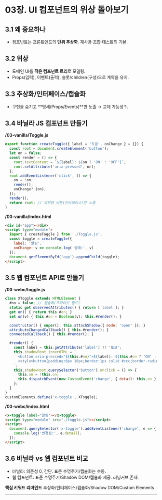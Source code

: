 
# 03장. UI 컴포넌트의 위상 돌아보기

## 3.1 왜 중요하나

* 컴포넌트는 프론트엔드의 **단위 추상화**. 재사용·조합·테스트의 기본.

## 3.2 위상

* 도메인 UI를 **작은 컴포넌트 트리**로 모델링.
* Props(입력), 이벤트(출력), 슬롯/children(구성)으로 계약을 유지.

## 3.3 추상화/인터페이스/캡슐화

* 구현을 숨기고 \*\*명세(Props/Events)\*\*만 노출 → 교체 가능성↑.

## 3.4 바닐라 JS 컴포넌트 만들기

**/03-vanilla/Toggle.js**

```js
export function createToggle({ label = '토글', onChange } = {}) {
  const root = document.createElement('button');
  let on = false;
  const render = () => {
    root.textContent = `${label}: ${on ? 'ON' : 'OFF'}`;
    root.setAttribute('aria-pressed', on);
  };
  root.addEventListener('click', () => {
    on = !on;
    render();
    onChange?.(on);
  });
  render();
  return root; // 외부엔 버튼(인터페이스)만 노출
}
```

**/03-vanilla/index.html**

```html
<div id="app"></div>
<script type="module">
  import { createToggle } from './Toggle.js';
  const toggle = createToggle({
    label: '알림',
    onChange: v => console.log('상태:', v)
  });
  document.getElementById('app').appendChild(toggle);
</script>
```

## 3.5 웹 컴포넌트 API로 만들기

**/03-webc/toggle.js**

```js
class XToggle extends HTMLElement {
  #on = false; // 캡슐화(프라이빗 필드)
  static get observedAttributes() { return ['label']; }
  get on() { return this.#on; }
  set on(v) { this.#on = Boolean(v); this.#render(); }

  constructor() { super(); this.attachShadow({ mode: 'open' }); }
  attributeChangedCallback() { this.#render(); }
  connectedCallback() { this.#render(); }

  #render() {
    const label = this.getAttribute('label') ?? '토글';
    this.shadowRoot.innerHTML = `
      <button aria-pressed="${this.#on}">${label}: ${this.#on ? 'ON' : 'OFF'}</button>
      <style>button{padding:6px 10px;border:1px solid #ccc;border-radius:6px}</style>
    `;
    this.shadowRoot.querySelector('button').onclick = () => {
      this.on = !this.on;
      this.dispatchEvent(new CustomEvent('change', { detail: this.on }));
    };
  }
}
customElements.define('x-toggle', XToggle);
```

**/03-webc/index.html**

```html
<x-toggle label="알림"></x-toggle>
<script type="module" src="./toggle.js"></script>
<script>
  document.querySelector('x-toggle').addEventListener('change', e => {
    console.log('변경됨:', e.detail);
  });
</script>
```

## 3.6 바닐라 vs 웹 컴포넌트 비교

* 바닐라: 의존성 0, 간단. 표준 수명주기/캡슐화는 수동.
* 웹 컴포넌트: 표준 수명주기/Shadow DOM/캡슐화 제공. 러닝커브 존재.

**핵심 키워드 리마인드**
추상화/인터페이스/캡슐화/Shadow DOM/Custom Elements

---